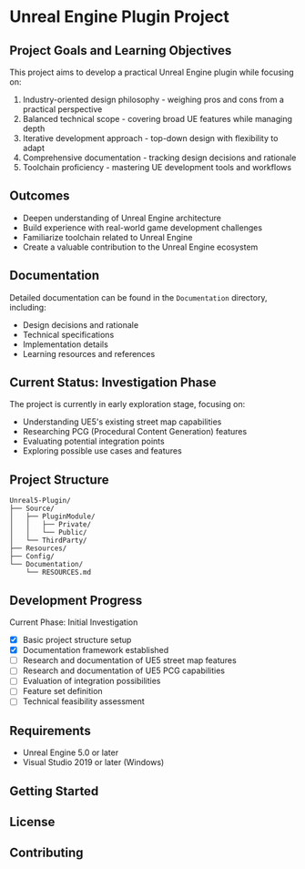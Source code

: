 # Unreal Engine Plugin Project

## Project Goals and Learning Objectives

This project aims to develop a practical Unreal Engine plugin while focusing on:

1. Industry-oriented design philosophy - weighing pros and cons from a practical perspective
2. Balanced technical scope - covering broad UE features while managing depth
3. Iterative development approach - top-down design with flexibility to adapt
4. Comprehensive documentation - tracking design decisions and rationale
5. Toolchain proficiency - mastering UE development tools and workflows

## Outcomes

- Deepen understanding of Unreal Engine architecture
- Build experience with real-world game development challenges
- Familiarize toolchain related to Unreal Engine
- Create a valuable contribution to the Unreal Engine ecosystem

## Documentation

Detailed documentation can be found in the `Documentation` directory, including:
- Design decisions and rationale
- Technical specifications
- Implementation details
- Learning resources and references

## Current Status: Investigation Phase

The project is currently in early exploration stage, focusing on:
- Understanding UE5's existing street map capabilities
- Researching PCG (Procedural Content Generation) features
- Evaluating potential integration points
- Exploring possible use cases and features

## Project Structure

```
Unreal5-Plugin/
├── Source/                   
│   ├── PluginModule/        
│   │   ├── Private/         
│   │   └── Public/          
│   └── ThirdParty/          
├── Resources/                
├── Config/                   
└── Documentation/           
    └── RESOURCES.md         
```

## Development Progress

Current Phase: Initial Investigation
- [x] Basic project structure setup
- [x] Documentation framework established
- [ ] Research and documentation of UE5 street map features
- [ ] Research and documentation of UE5 PCG capabilities
- [ ] Evaluation of integration possibilities
- [ ] Feature set definition
- [ ] Technical feasibility assessment

## Requirements

- Unreal Engine 5.0 or later
- Visual Studio 2019 or later (Windows)

## Getting Started

## License


## Contributing


